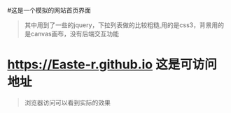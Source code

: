 #这是一个模拟的网站首页界面

>其中用到了一些的jquery，下拉列表做的比较粗糙,用的是css3，背景用的是canvas画布，没有后端交互功能

# https://Easte-r.github.io  这是可访问地址

>浏览器访问可以看到实际的效果

